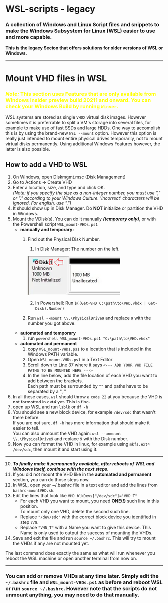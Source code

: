 # WSL-scripts - legacy
### A collection of Windows and Linux Script files and snippets to make the Windows Subsystem for Linux (WSL) easier to use and more capable.
**This is the legacy Secion that offers solutions for older versions of WSL or Windows.**
***

# Mount VHD files in WSL
### <span style="color:Yellow">***Note:*** This section uses Features that are only available from Windows Insider preview build **20211** and onward. You can check your Windows Build by running `Winver`.</span>
WSL systems are stored as single `VHDX` virtual disk images. However sometimes it is preferrable to split a VM's storage into several files, for example to make use of fast SSDs and large HDDs. One way to accomplish this is by using the brand-new `WSL --mount` option. However this option is really just intended to mount entire physical drives temporarily, not to mount virtual disks permanently. Using additional Windows Features however, the latter is also possible. 
## How to add a VHD to WSL
1. On Windows, open Diskmgmt.msc (Disk Management)
2. Go to Actions -> Create VHD
3. Enter a location, size, and type and click OK. <br>*(Note: if you specify the size as a non-integer number, you must use "," or "." according to your Windows Culture. 'Incorrect' characters will be ignored. For english, use ".")*
4. It should show up in Disk Manager. Do **NOT** initialize or partition the VHD in Windows.
5. Mount the VDisk(s). You can do it manually ***(temporary only)***, or with the Powershell script `WSL_mount-VHDs.ps1`
    - **manually and temporary:** 
        1. Find out the Physical Disk Number.
            1. In Disk Manager: The number on the left.

            ![Diskmgmt-LeftSide](/auxFiles/Diskmgmt-DiskNr.PNG "Diskmgmt-LeftSide")

            2. In Powershell: Run `$((Get-VHD C:\path\to\VHD.vhdx | Get-Disk).Number)`
        2. Run `wsl --mount \\.\PhysicalDrive9` and replace `9` with the number you got above.
    - **automated and temporary**
        1. run `powershell WSL_mount-VHDs.ps1 "C:\path\to\VHD.vhdx"`
    - **automated and permanent**
        1. copy `WSL_mount-VHDs.ps1` to a location that is included in the Windows PATH variable.
        2. Open `WSL_mount-VHDs.ps1` in a Text Editor
        3. Scroll down to Line 37 where it says `<--- ADD YOUR VHD FILE PATHS TO BE MOUNTED HERE --->`
        4. In the line below, add the file location of each VHD you want to add between the brackets.<br>
        Each path must be surrounded by `""` and paths have to be separated by a "`,`"
6. In all these cases, `wsl` should throw a `code 22` at you because the VHD is not formatted in ext4 yet. This is fine.
7. open up WSL and run `lsblk` or `df -h` 
8. You should see a new block device, for example `/dev/sdc` that wasn't there before.<br>
If you are not sure, `df -h` has more information that should make it easier to tell.<br>
You can also unmount the VHD again: `wsl --unmount \\.\PhysicalDrive9` and replace `9` with the Disk number.
9. Now you can format the VHD in linux, for example using `mkfs.ext4 /dev/sdc`, then mount it and start using it.
---
10. ***To finally make it permanently available, after reboots of WSL and Windows itself, continue with the next steps.***
11. If you did not mount the VHD like in the **automated and permanent** section, you can do those steps now. 
12. In WSL, open your ~/.bashrc file in a text editor and add the lines from `bashrc-mountVHD.sh`.
13. Edit the lines that look like `VHD_blkDevs["/dev/sdc"]="VHD_T"`
    - For each VHD you want to mount, you need **ONE(!)** such line in this position.<br>To mount only one VHD, delete the second such line.
    - Replace `"/dev/sdc"` with the correct block device you identified in step `7/8`.
    - Replace `"VHD_T"` with a Name you want to give this device. This Name is only used to output the success of mounting the VHDs.
14. Save and exit the file and run `source ~/.bashrc`. This will try to mount the VHDs if any are not mounted yet. 

The last command does exactly the same as what will run whenever you reboot the WSL machine or open another terminal from now on.

---
### You can add or remove VHDs at any time later. Simply edit the `~/.bashrc` file and `WSL_mount-VHDs.ps1` as before and reboot WSL or run `source ~/.bashrc`. However note that the scripts do not unmount anything, you may need to do that manually.